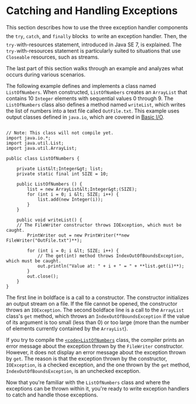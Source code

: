 
# Catching and Handling Exceptions

This section describes how to use the three exception handler components &#151; the `try`, `catch`, and `finally` blocks &#151; to write an exception handler. Then, the `try-`with-resources statement, introduced in Java SE 7, is explained. The `try-`with-resources statement is particularly suited to situations that use `Closeable` resources, such as streams.

The last part of this section walks through an example and analyzes what occurs during various scenarios.

The following example defines and implements a class named `ListOfNumbers`. When constructed, `ListOfNumbers` creates an `ArrayList` that contains 10 `Integer` elements with sequential values 0 through 9. The `ListOfNumbers` class also defines a method named `writeList`, which writes the list of numbers into a text file called `OutFile.txt`. This example uses output classes defined in `java.io`, which are covered in 
[Basic I/O](../io/index.html).

```

// Note: This class will not compile yet.
import java.io.*;
import java.util.List;
import java.util.ArrayList;

public class ListOfNumbers {

    private List&lt;Integer&gt; list;
    private static final int SIZE = 10;

    public ListOfNumbers () {
        list = new ArrayList&lt;Integer&gt;(SIZE);
        for (int i = 0; i &lt; SIZE; i++) {
            list.add(new Integer(i));
        }
    }

    public void writeList() {
	// The FileWriter constructor throws IOException, which must be caught.
        PrintWriter out = new PrintWriter(**new FileWriter("OutFile.txt")**);

        for (int i = 0; i &lt; SIZE; i++) {
            // The get(int) method throws IndexOutOfBoundsException, which must be caught.
            out.println("Value at: " + i + " = " + **list.get(i)**);
        }
        out.close();
    }
}

```

The first line in boldface is a call to a constructor. The constructor initializes an output stream on a file. If the file cannot be opened, the constructor throws an `IOException`. The second boldface line is a call to the `ArrayList` class's `get` method, which throws an `IndexOutOfBoundsException` if the value of its argument is too small (less than 0) or too large (more than the number of elements currently contained by the `ArrayList`).

If you try to compile the 
[`<code>ListOfNumbers`</code>](examples/ListOfNumbers.java) class, the compiler prints an error message about the exception thrown by the `FileWriter` constructor. However, it does not display an error message about the exception thrown by `get`. The reason is that the exception thrown by the constructor, `IOException`, is a checked exception, and the one thrown by the `get` method, `IndexOutOfBoundsException`, is an unchecked exception.

Now that you're familiar with the `ListOfNumbers` class and where the exceptions can be thrown within it, you're ready to write exception handlers to catch and handle those exceptions.
